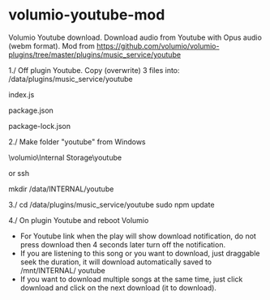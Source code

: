 # volumio-youtube-mod
Volumio Youtube download.  Download audio from Youtube with Opus audio (webm format).
Mod from https://github.com/volumio/volumio-plugins/tree/master/plugins/music_service/youtube

1./ Off plugin Youtube. 
Copy (overwrite) 3 files into: /data/plugins/music_service/youtube

index.js

package.json

package-lock.json


2./ Make folder "youtube"
from Windows

\\volumio\Internal Storage\youtube

or ssh

mkdir /data/INTERNAL/youtube

3./ 
cd /data/plugins/music_service/youtube
sudo npm update

4./ On plugin Youtube and reboot Volumio

- For Youtube link when the play will show download notification, do not press download then 4 seconds later turn off the notification.
- If you are listening to this song or you want to download, just draggable seek the duration, it will download automatically saved to /mnt/INTERNAL/ youtube
- If you want to download multiple songs at the same time, just click download and click on the next download (it to download).
